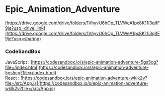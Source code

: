 # Epic_Animation_Adventure

[https://drive.google.com/drive/folders/1VhyvU6hOp_TLVWeA1px8K11i3qifF9je?usp=drive_link](https://drive.google.com/drive/folders/1VhyvU6hOp_TLVWeA1px8K11i3qifF9je?usp=sharing)

### CodeSandBox

JavaScript : [https://codesandbox.io/s/epic-animation-adventure-5gs5cg?file=/index.html](https://codesandbox.io/s/epic-animation-adventure-5gs5cg?file=/index.html) \
React : [https://codesandbox.io/s/epic-animation-adventure-wklk2v?file=/src/App.js](https://codesandbox.io/s/epic-animation-adventure-wklk2v?file=/src/App.js)
